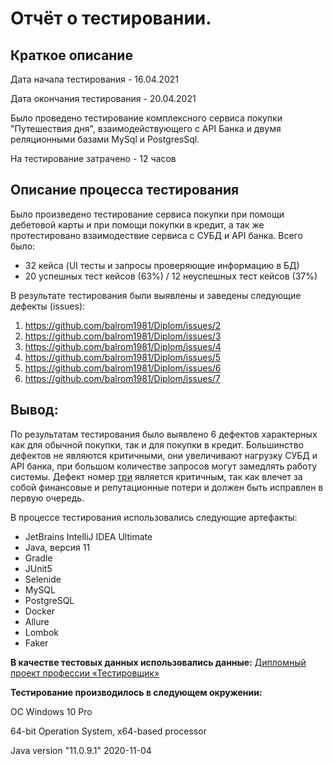 # Отчёт о тестировании.
## Краткое описание

<!-- Дата начала настройки окружения - 11.04.2021 -->

Дата начала тестирования - 16.04.2021

Дата окончания тестирования - 20.04.2021

Было проведено тестирование комплексного сервиса покупки "Путешествия дня", взаимодействующего с API Банка и двумя реляционными базами MySql и PostgresSql.

На тестирование затрачено - 12 часов 

## Описание процесса тестирования
Было произведено тестирование сервиса покупки при помощи дебетовой карты и при помощи покупки в кредит, а так же протестировано взаимодествие сервиса с СУБД и API банка. Всего было:

* 32 кейса (UI тесты и запросы проверяющие информацию в БД)
* 20 успешных тест кейсов (63%) / 12 неуспешных тест кейсов (37%)

В результате тестирования были выявлены и заведены следующие дефекты (issues):

1. https://github.com/balrom1981/Diplom/issues/2
1. https://github.com/balrom1981/Diplom/issues/3
1. https://github.com/balrom1981/Diplom/issues/4
1. https://github.com/balrom1981/Diplom/issues/5
1. https://github.com/balrom1981/Diplom/issues/6
1. https://github.com/balrom1981/Diplom/issues/7

## Вывод:
По результатам тестирования было выявлено 6 дефектов характерных как для обычной покупки, так и для покупки в кредит. 
Большинство дефектов не являются критичными, они увеличивают нагрузку СУБД и API банка, при большом количестве запросов 
могут замедлять работу системы. 
Дефект номер [три](https://github.com/balrom1981/Diplom/issues/4) является критичным, так как влечет за собой финансовые 
и репутационные потери и должен быть исправлен в первую очередь.

В процессе тестирования использовались следующие артефакты:
* JetBrains IntelliJ IDEA Ultimate
* Java, версия 11
* Gradle
* JUnit5
* Selenide
* MySQL
* PostgreSQL
* Docker
* Allure
* Lombok
* Faker

**В качестве тестовых данных использовались данные:**
[Дипломный проект профессии «Тестировщик»](https://github.com/netology-code/qa-diploma)

**Тестирование производилось в следующем окружении:**

OC Windows 10 Pro

64-bit Operation System, x64-based processor

Java version "11.0.9.1" 2020-11-04
